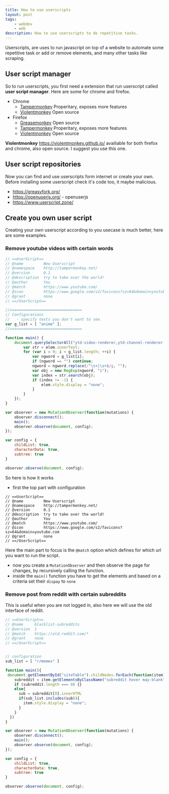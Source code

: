 ```yaml
---
title: How to use userscripts
layout: post
tags:
    - webdev
    - web
description: How to use userscripts to do repetitive tasks.
---
```


Userscripts, are uses to run javascript on top of a website to automate some repetitive task or add or remove elements, and many other tasks like scraping.

## User script manager

So to run userscripts, you first need a extension that run userscript called **user script manager**.
Here are some for chrome and firefox.

- Chrome
    - [Tampermonkey](https://chrome.google.com/webstore/detail/tampermonkey/dhdgffkkebhmkfjojejmpbldmpobfkfo) Properitary, exposes more features
    - [Violentmonkey](https://chrome.google.com/webstore/detail/violent-monkey/jinjaccalgkegednnccohejagnlnfdag) Open source
- Firefox
    - [Greasemonkey](https://addons.mozilla.org/firefox/addon/greasemonkey/) Open source
    - [Tampermonkey](https://addons.mozilla.org/firefox/addon/tampermonkey/) Properitary, exposes more features
    - [Violentmonkey](https://addons.mozilla.org/firefox/addon/violentmonkey/) Open source

**Violentmonkey** <https://violentmonkey.github.io/> availiable for both firefox and chrome, also open source. I suggest you use this one.

## User script repositories

Now you can find and use userscripts form internet or create your own. Before installing some userscript check it's code too, it maybe malicious.

- <https://greasyfork.org/>
- <https://openuserjs.org/> - openuserjs
- <https://www.userscript.zone/>

## Create you own user script

Creating your own userscript according to you usecase is much better, here are some examples.

### Remove youtube videos with certain words

```js
// ==UserScript==
// @name         New Userscript
// @namespace    http://tampermonkey.net/
// @version      0.1
// @description  try to take over the world!
// @author       You
// @match        https://www.youtube.com/
// @icon         https://www.google.com/s2/favicons?sz=64&domain=youtube.com
// @grant        none
// ==/UserScript==

//================================
// Configurations
//   - specify texts you don't want to see.
var g_list = [ "anime" ];
//================================

function main() {
    document.querySelectorAll("ytd-video-renderer,ytd-channel-renderer,ytd-grid-video-renderer,ytd-playlist-renderer").forEach(function(elem) {
        var str = elem.innerText;
        for (var i = 0; i < g_list.length; ++i) {
            var ngword = g_list[i];
            if (ngword == "") continue;
            ngword = ngword.replace(/^\s+|\s+$/g, "");
            var obj = new RegExp(ngword, "i");
            var index = str.search(obj);
            if (index != -1) {
                elem.style.display = "none";
            }
        }
    });
}

var observer = new MutationObserver(function(mutations) {
    observer.disconnect();
    main();
    observer.observe(document, config);
});

var config = {
    childList: true,
    characterData: true,
    subtree: true
}

observer.observe(document, config);
```

So here is how it works

- first the top part with configuration

```
// ==UserScript==
// @name         New Userscript
// @namespace    http://tampermonkey.net/
// @version      0.1
// @description  try to take over the world!
// @author       You
// @match        https://www.youtube.com/
// @icon         https://www.google.com/s2/favicons?sz=64&domain=youtube.com
// @grant        none
// ==/UserScript==
```

Here the main part to focus is the `@match` option which defines for which url you want to run the script.

- now you create a `MutationObserver`  and then observe the page for changes, by recursively calling the function.
- inside the `main()` function you have to get the elements and based on a criteria set their `dispay` to `none`

### Remove post from reddit with certain subreddits

This is useful when you are not logged in, also here we will use the old interface of reddit.

```js
// ==UserScript==
// @name     blacklist-subreddits
// @version  1
// @match    https://old.reddit.com/*
// @grant    none
// ==/UserScript==


// configuration
sub_list = [ "r/memes" ]

function main(){
 document.getElementById("siteTable").childNodes.forEach(function(item){
    subreddit = item.getElementsByClassName("subreddit hover may-blank");
    if (subreddit.length === 0) {}
    else{
      sub = subreddit[0].innerHTML
      if(sub_list.includes(sub)){
        item.style.display = "none";
      }
    }
  })
}

var observer = new MutationObserver(function(mutations) {
    observer.disconnect();
    main();
    observer.observe(document, config);
});

var config = {
    childList: true,
    characterData: true,
    subtree: true
}

observer.observe(document, config);
```
